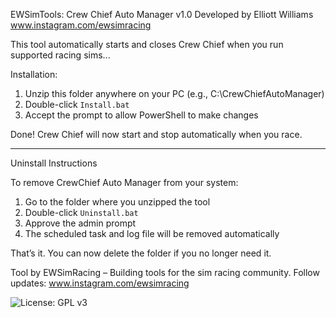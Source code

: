 EWSimTools: Crew Chief Auto Manager v1.0
Developed by Elliott Williams
www.instagram.com/ewsimracing

This tool automatically starts and closes Crew Chief when you run supported racing sims...

Installation:

1. Unzip this folder anywhere on your PC (e.g., C:\CrewChiefAutoManager)
2. Double-click `Install.bat`
3. Accept the prompt to allow PowerShell to make changes

Done! Crew Chief will now start and stop automatically when you race.

---

Uninstall Instructions

To remove CrewChief Auto Manager from your system:

1. Go to the folder where you unzipped the tool
2. Double-click `Uninstall.bat`
3. Approve the admin prompt
4. The scheduled task and log file will be removed automatically

That’s it. You can now delete the folder if you no longer need it.

Tool by EWSimRacing – Building tools for the sim racing community.
Follow updates: www.instagram.com/ewsimracing

![License: GPL v3](https://img.shields.io/badge/License-GPLv3-blue.svg)
